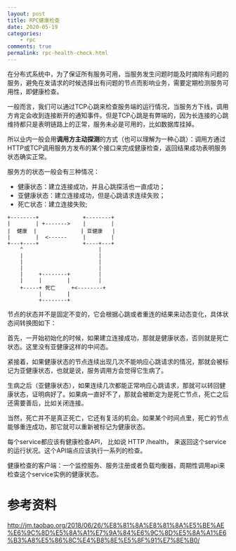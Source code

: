 ```yaml
---
layout: post
title: RPC健康检查
date: 2020-05-19
categories:
    - rpc
comments: true
permalink: rpc-health-check.html
---
```


在分布式系统中，为了保证所有服务可用，当服务发生问题时能及时摘除有问题的服务，避免在发请求的时候选择出有问题的节点而影响业务，需要定期检测服务可用性，即健康检查。

一般而言，我们可以通过TCP心跳来检查服务端的运行情况，当服务方下线，调用方肯定会收到连接断开的通知事件。但是TCP心跳是有弊端的，因为长连接的心跳维持都只是表明链路上的正常，服务未必是可用的，比如数据库挂掉。

所以业内一般会用**调用方主动探测**的方式（也可以理解为一种心跳）：调用方通过HTTP或TCP调用服务方发布的某个接口来完成健康检查，返回结果成功表明服务状态确实正常。

服务方的状态一般会有三种情况：

- 健康状态：建立连接成功，并且心跳探活也一直成功；
- 亚健康状态：建立连接成功，但是心跳请求连续失败；
- 死亡状态：建立连接失败;

```
+--------+              +--------+
|        | +------->    |        |
|  健康  |              | 亚健康   |
|        |  <------     |        |
+---+----+              +----+---+
    ^                        |
    |                        |
    |                        |
    |                        |
    |     +--------+         |
    |     |        |         |
    +-----+ 死亡     +<--------+
          |        |
          +--------+

```

节点的状态并不是固定不变的，它会根据心跳或者重连的结果来动态变化，具体状态间转换图如下：

首先，一开始初始化的时候，如果建立连接成功，那就是健康状态，否则就是死亡状态。这里没有亚健康这样的中间态。

紧接着，如果健康状态的节点连续出现几次不能响应心跳请求的情况，那就会被标记为亚健康状态，也就是说，服务调用方会觉得它生病了。

生病之后（亚健康状态），如果连续几次都能正常响应心跳请求，那就可以转回健康状态，证明病好了。如果病一直好不了，那就会被断定为是死亡节点，死亡之后还需要善后，比如关闭连接。

当然，死亡并不是真正死亡，它还有复活的机会。如果某个时间点里，死亡的节点能够重连成功，那它就可以重新被标记为健康状态。


每个service都应该有健康检查API， 比如说 HTTP /health， 来返回这个service的运行状况。这个API端点应该执行一系列的检查。

健康检查的客户端：一个监控服务、服务注册或者负载均衡器，周期性调用api来检查这个service实例的健康状态。


# 参考资料

http://jm.taobao.org/2018/06/26/%E8%81%8A%E8%81%8A%E5%BE%AE%E6%9C%8D%E5%8A%A1%E7%9A%84%E6%9C%8D%E5%8A%A1%E6%B3%A8%E5%86%8C%E4%B8%8E%E5%8F%91%E7%8E%B0/
